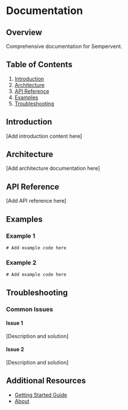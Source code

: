# Documentation

## Overview

Comprehensive documentation for Sempervent.

## Table of Contents

1. [Introduction](#introduction)
2. [Architecture](#architecture)
3. [API Reference](#api-reference)
4. [Examples](#examples)
5. [Troubleshooting](#troubleshooting)

## Introduction

[Add introduction content here]

## Architecture

[Add architecture documentation here]

## API Reference

[Add API reference here]

## Examples

### Example 1

```
# Add example code here
```

### Example 2

```
# Add example code here
```

## Troubleshooting

### Common Issues

#### Issue 1
[Description and solution]

#### Issue 2
[Description and solution]

## Additional Resources

- [Getting Started Guide](getting-started.md)
- [About](about.md)
